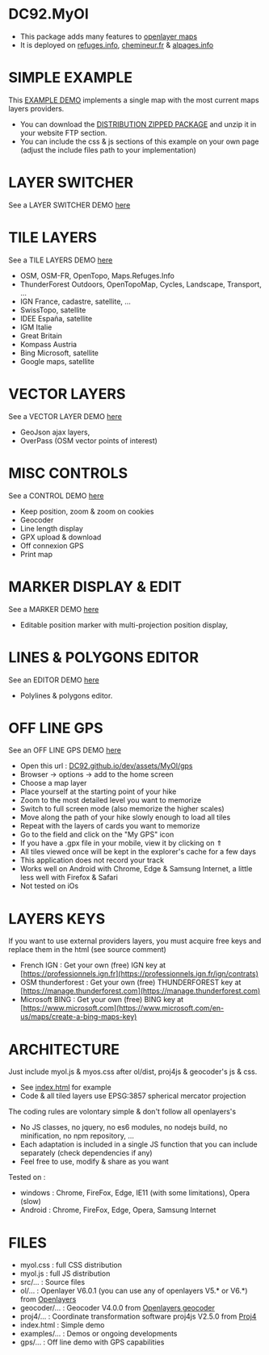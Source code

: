 DC92.MyOl
================
* This package adds many features to [openlayer maps](https://openlayers.org/)
* It is deployed on [refuges.info](https://www.refuges.info), [chemineur.fr](https://chemineur.fr) & [alpages.info](https://alpages.info)

SIMPLE EXAMPLE
==============
This [EXAMPLE DEMO](https://DC92.github.io/dev/assets/MyOl/) implements a single map with the most current maps layers providers.
* You can download the [DISTRIBUTION ZIPPED PACKAGE](https://github.com/DC92/dev/archive/refs/heads/master.zip) and unzip it in your website FTP section.
* You can include the css & js sections of this example on your own page (adjust the include files path to your implementation)

LAYER SWITCHER
==============
See a LAYER SWITCHER DEMO [here](https://DC92.github.io/dev/assets/MyOl/examples/layerSwitcher.html)

TILE LAYERS
===========
See a TILE LAYERS DEMO [here](https://DC92.github.io/dev/assets/MyOl/examples/layerTile.html)
* OSM, OSM-FR, OpenTopo, Maps.Refuges.Info
* ThunderForest Outdoors, OpenTopoMap, Cycles, Landscape, Transport, ...
* IGN France, cadastre, satellite, ...
* SwissTopo, satellite
* IDEE España, satellite
* IGM Italie
* Great Britain
* Kompass Austria
* Bing Microsoft, satellite
* Google maps, satellite

VECTOR LAYERS
=============
See a VECTOR LAYER DEMO [here](https://DC92.github.io/dev/assets/MyOl/examples/layerVector.html)
* GeoJson ajax layers,
* OverPass (OSM vector points of interest)

MISC CONTROLS
=============
See a CONTROL DEMO [here](https://DC92.github.io/dev/assets/MyOl/examples/controls.html)
* Keep position, zoom & zoom on cookies
* Geocoder
* Line length display
* GPX upload & download
* Off connexion GPS
* Print map

MARKER DISPLAY & EDIT
=====================
See a MARKER DEMO [here](https://DC92.github.io/dev/assets/MyOl/examples/marker.html)
* Editable position marker with multi-projection position display,

LINES & POLYGONS EDITOR
=======================
See an EDITOR DEMO [here](https://DC92.github.io/dev/assets/MyOl/examples/editor.html)
* Polylines & polygons editor.

OFF LINE GPS
============
See an OFF LINE GPS DEMO [here](https://DC92.github.io/dev/assets/MyOl/gps)
* Open this url : [DC92.github.io/dev/assets/MyOl/gps](https://DC92.github.io/dev/assets/MyOl/gps/)
* Browser -> options -> add to the home screen
* Choose a map layer
* Place yourself at the starting point of your hike
* Zoom to the most detailed level you want to memorize
* Switch to full screen mode (also memorize the higher scales)
* Move along the path of your hike slowly enough to load all tiles
* Repeat with the layers of cards you want to memorize
* Go to the field and click on the "My GPS" icon
* If you have a .gpx file in your mobile, view it by clicking on ⇑
* All tiles viewed once will be kept in the explorer's cache for a few days
* This application does not record your track
* Works well on Android with Chrome, Edge & Samsung Internet, a little less well with Firefox & Safari
* Not tested on iOs

LAYERS KEYS
===========
If you want to use external providers layers, you must acquire free keys and replace them in the html (see source comment)
* French IGN : Get your own (free) IGN key at [https://professionnels.ign.fr](https://professionnels.ign.fr/ign/contrats)
* OSM thunderforest : Get your own (free) THUNDERFOREST key at [https://manage.thunderforest.com](https://manage.thunderforest.com)
* Microsoft BING : Get your own (free) BING key at [https://www.microsoft.com](https://www.microsoft.com/en-us/maps/create-a-bing-maps-key)

ARCHITECTURE
============
Just include myol.js & myos.css after ol/dist, proj4js & geocoder's js & css.
* See [index.html](https://raw.githubusercontent.com/DC92/dev/master/assets/MyOl/index.html) for example
* Code & all tiled layers use EPSG:3857 spherical mercator projection

The coding rules are volontary simple & don't follow all openlayers's
* No JS classes, no jquery, no es6 modules, no nodejs build, no minification, no npm repository, ...
* Each adaptation is included in a single JS function that you can include separately (check dependencies if any)
* Feel free to use, modify & share as you want

Tested on :
* windows : Chrome, FireFox, Edge, IE11 (with some limitations), Opera (slow)
* Android : Chrome, FireFox, Edge, Opera, Samsung Internet

FILES
=====
* myol.css : full CSS distribution
* myol.js : full JS distribution
* src/... : Source files
* ol/... : Openlayer V6.0.1 (you can use any of openlayers V5.* or V6.*) from [Openlayers](https://openlayers.org/download/)
* geocoder/... : Geocoder V4.0.0 from [Openlayers geocoder](https://github.com/jonataswalker/ol-geocoder/releases/latest)
* proj4/... : Coordinate transformation software proj4js V2.5.0 from [Proj4](https://github.com/proj4js/proj4js/releases/latest)
* index.html : Simple demo
* examples/... : Demos or ongoing developments
* gps/... : Off line demo with GPS capabilities
